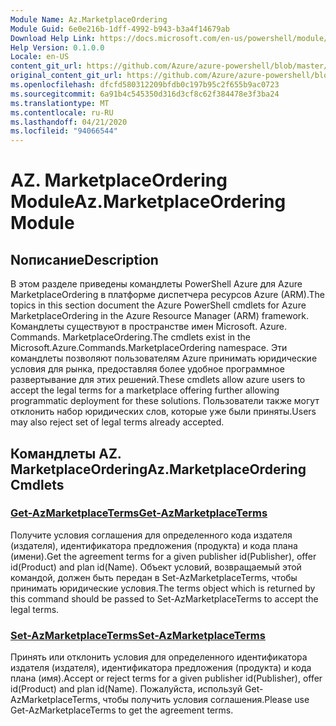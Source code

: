 ```yaml
---
Module Name: Az.MarketplaceOrdering
Module Guid: 6e0e216b-1dff-4992-b943-b3a4f14679ab
Download Help Link: https://docs.microsoft.com/en-us/powershell/module/az.marketplaceordering
Help Version: 0.1.0.0
Locale: en-US
content_git_url: https://github.com/Azure/azure-powershell/blob/master/src/MarketplaceOrdering/MarketplaceOrdering/help/Az.MarketplaceOrdering.md
original_content_git_url: https://github.com/Azure/azure-powershell/blob/master/src/MarketplaceOrdering/MarketplaceOrdering/help/Az.MarketplaceOrdering.md
ms.openlocfilehash: dfcfd580312209bfdb0c197b95c2f655b9ac0723
ms.sourcegitcommit: 6a91b4c545350d316d3cf8c62f384478e3f3ba24
ms.translationtype: MT
ms.contentlocale: ru-RU
ms.lasthandoff: 04/21/2020
ms.locfileid: "94066544"
---
```

# <span data-ttu-id="ec348-101">AZ. MarketplaceOrdering Module</span><span class="sxs-lookup"><span data-stu-id="ec348-101">Az.MarketplaceOrdering Module</span></span>
## <span data-ttu-id="ec348-102">Nописание</span><span class="sxs-lookup"><span data-stu-id="ec348-102">Description</span></span>
<span data-ttu-id="ec348-103">В этом разделе приведены командлеты PowerShell Azure для Azure MarketplaceOrdering в платформе диспетчера ресурсов Azure (ARM).</span><span class="sxs-lookup"><span data-stu-id="ec348-103">The topics in this section document the Azure PowerShell cmdlets for Azure MarketplaceOrdering in the Azure Resource Manager (ARM) framework.</span></span> <span data-ttu-id="ec348-104">Командлеты существуют в пространстве имен Microsoft. Azure. Commands. MarketplaceOrdering.</span><span class="sxs-lookup"><span data-stu-id="ec348-104">The cmdlets exist in the Microsoft.Azure.Commands.MarketplaceOrdering namespace.</span></span> <span data-ttu-id="ec348-105">Эти командлеты позволяют пользователям Azure принимать юридические условия для рынка, предоставляя более удобное программное развертывание для этих решений.</span><span class="sxs-lookup"><span data-stu-id="ec348-105">These cmdlets allow azure users to accept the legal terms for a marketplace offering further allowing programmatic deployment for these solutions.</span></span> <span data-ttu-id="ec348-106">Пользователи также могут отклонить набор юридических слов, которые уже были приняты.</span><span class="sxs-lookup"><span data-stu-id="ec348-106">Users may also reject set of legal terms already accepted.</span></span>

## <span data-ttu-id="ec348-107">Командлеты AZ. MarketplaceOrdering</span><span class="sxs-lookup"><span data-stu-id="ec348-107">Az.MarketplaceOrdering Cmdlets</span></span>
### [<span data-ttu-id="ec348-108">Get-AzMarketplaceTerms</span><span class="sxs-lookup"><span data-stu-id="ec348-108">Get-AzMarketplaceTerms</span></span>](Get-AzMarketplaceTerms.md)
<span data-ttu-id="ec348-109">Получите условия соглашения для определенного кода издателя (издателя), идентификатора предложения (продукта) и кода плана (имени).</span><span class="sxs-lookup"><span data-stu-id="ec348-109">Get the agreement terms for a given publisher id(Publisher), offer id(Product) and plan id(Name).</span></span> <span data-ttu-id="ec348-110">Объект условий, возвращаемый этой командой, должен быть передан в Set-AzMarketplaceTerms, чтобы принимать юридические условия.</span><span class="sxs-lookup"><span data-stu-id="ec348-110">The terms object which is returned by this command should be passed to Set-AzMarketplaceTerms to accept the legal terms.</span></span>

### [<span data-ttu-id="ec348-111">Set-AzMarketplaceTerms</span><span class="sxs-lookup"><span data-stu-id="ec348-111">Set-AzMarketplaceTerms</span></span>](Set-AzMarketplaceTerms.md)
<span data-ttu-id="ec348-112">Принять или отклонить условия для определенного идентификатора издателя (издателя), идентификатора предложения (продукта) и кода плана (имя).</span><span class="sxs-lookup"><span data-stu-id="ec348-112">Accept or reject terms for a given publisher id(Publisher), offer id(Product) and plan id(Name).</span></span> <span data-ttu-id="ec348-113">Пожалуйста, используй Get-AzMarketplaceTerms, чтобы получить условия соглашения.</span><span class="sxs-lookup"><span data-stu-id="ec348-113">Please use Get-AzMarketplaceTerms to get the agreement terms.</span></span>

